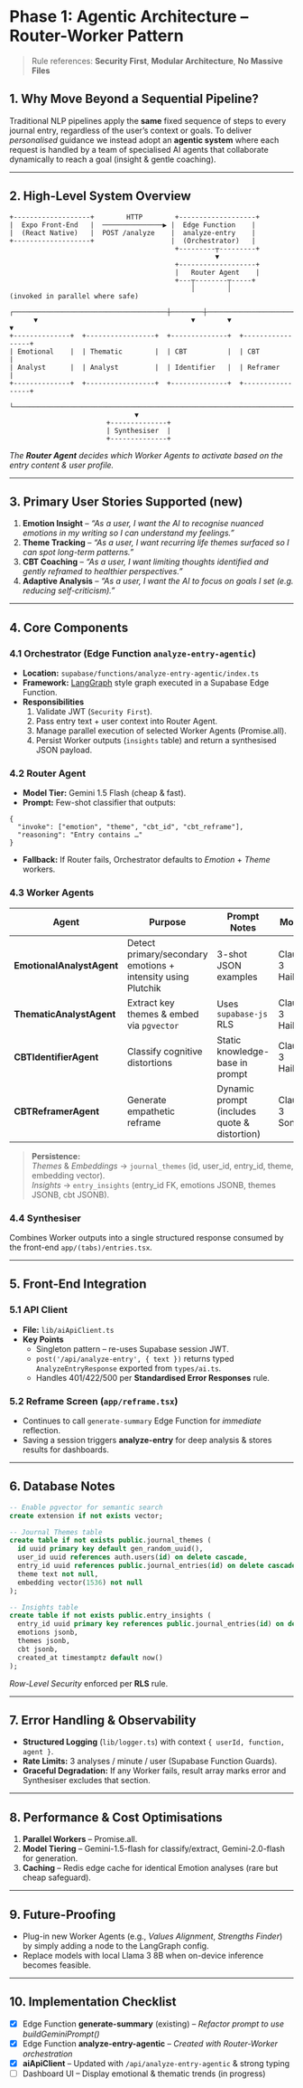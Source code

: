 # Phase 1: Agentic Architecture – Router-Worker Pattern

> Rule references: **Security First**, **Modular Architecture**, **No Massive Files**

## 1. Why Move Beyond a Sequential Pipeline?
Traditional NLP pipelines apply the **same** fixed sequence of steps to every journal entry, regardless of the user’s context or goals.  To deliver *personalised* guidance we instead adopt an **agentic system** where each request is handled by a team of specialised AI agents that collaborate dynamically to reach a goal (insight & gentle coaching).

---

## 2. High-Level System Overview

```
+-------------------+        HTTP        +-------------------+
|  Expo Front-End   |  ───────────────▶ |  Edge Function    |
|  (React Native)   |  POST /analyze    |  analyze-entry    |
+-------------------+                   |  (Orchestrator)   |
                                         +---------┬---------+
                                                   ▼
                                         +-------------------+
                                         |   Router Agent    |
                                         +---┬--------┬-----+
                                             │        │            (invoked in parallel where safe)
      ┌──────────────────────────────────────┼────────┼─────────────────────────────────────────┐
      ▼                                      ▼        ▼                                         ▼
+--------------+  +-----------------+  +--------------+  +-----------------+
| Emotional    |  | Thematic        |  | CBT          |  | CBT             |
| Analyst      |  | Analyst         |  | Identifier   |  | Reframer        |
+--------------+  +-----------------+  +--------------+  +-----------------+
      └──────────────────────────────────────────────────────────────────────┘
                               ▼
                        +--------------+
                        | Synthesiser  |
                        +--------------+
```
*The **Router Agent** decides which Worker Agents to activate based on the entry content & user profile.*

---

## 3. Primary User Stories Supported (new)
1. **Emotion Insight** – *“As a user, I want the AI to recognise nuanced emotions in my writing so I can understand my feelings.”*
2. **Theme Tracking** – *“As a user, I want recurring life themes surfaced so I can spot long-term patterns.”*
3. **CBT Coaching** – *“As a user, I want limiting thoughts identified and gently reframed to healthier perspectives.”*
4. **Adaptive Analysis** – *“As a user, I want the AI to focus on goals I set (e.g. reducing self-criticism).”*

---

## 4. Core Components

### 4.1  Orchestrator (Edge Function `analyze-entry-agentic`)
* **Location:** `supabase/functions/analyze-entry-agentic/index.ts`
* **Framework:** [LangGraph](https://github.com/langchain-ai/langgraph) style graph executed in a Supabase Edge Function.
* **Responsibilities**  
  1. Validate JWT (`Security First`).  
  2. Pass entry text + user context into Router Agent.  
  3. Manage parallel execution of selected Worker Agents (Promise.all).  
  4. Persist Worker outputs (`insights` table) and return a synthesised JSON payload.

### 4.2  Router Agent
* **Model Tier:** Gemini 1.5 Flash (cheap & fast).  
* **Prompt:** Few-shot classifier that outputs:
```jsonc
{
  "invoke": ["emotion", "theme", "cbt_id", "cbt_reframe"],
  "reasoning": "Entry contains …"
}
```
* **Fallback:** If Router fails, Orchestrator defaults to *Emotion* + *Theme* workers.

### 4.3  Worker Agents
| Agent | Purpose | Prompt Notes | Model |
|-------|---------|-------------|-------|
| **EmotionalAnalystAgent** | Detect primary/secondary emotions + intensity using Plutchik | 3-shot JSON examples | Claude 3 Haiku |
| **ThematicAnalystAgent** | Extract key themes & embed via `pgvector` | Uses `supabase-js` RLS | Claude 3 Haiku |
| **CBTIdentifierAgent** | Classify cognitive distortions | Static knowledge-base in prompt | Claude 3 Haiku |
| **CBTReframerAgent** | Generate empathetic reframe | Dynamic prompt (includes quote & distortion) | Claude 3 Sonnet |

> **Persistence:**  
> *Themes* & *Embeddings* → `journal_themes` (id, user_id, entry_id, theme, embedding vector).  
> *Insights* → `entry_insights` (entry_id FK, emotions JSONB, themes JSONB, cbt JSONB).

### 4.4  Synthesiser
Combines Worker outputs into a single structured response consumed by the front-end `app/(tabs)/entries.tsx`.

---

## 5. Front-End Integration

### 5.1  API Client
* **File:** `lib/aiApiClient.ts`  
* **Key Points**  
  * Singleton pattern – re-uses Supabase session JWT.  
  * `post('/api/analyze-entry', { text })` returns typed `AnalyzeEntryResponse` exported from `types/ai.ts`.  
  * Handles 401/422/500 per **Standardised Error Responses** rule.

### 5.2  Reframe Screen (`app/reframe.tsx`)
* Continues to call `generate-summary` Edge Function for *immediate* reflection.  
* Saving a session triggers **analyze-entry** for deep analysis & stores results for dashboards.

---

## 6. Database Notes
```sql
-- Enable pgvector for semantic search
create extension if not exists vector;

-- Journal Themes table
create table if not exists public.journal_themes (
  id uuid primary key default gen_random_uuid(),
  user_id uuid references auth.users(id) on delete cascade,
  entry_id uuid references public.journal_entries(id) on delete cascade,
  theme text not null,
  embedding vector(1536) not null
);

-- Insights table
create table if not exists public.entry_insights (
  entry_id uuid primary key references public.journal_entries(id) on delete cascade,
  emotions jsonb,
  themes jsonb,
  cbt jsonb,
  created_at timestamptz default now()
);
```
*Row-Level Security* enforced per **RLS** rule.

---

## 7. Error Handling & Observability
* **Structured Logging** (`lib/logger.ts`) with context `{ userId, function, agent }`.
* **Rate Limits:** 3 analyses / minute / user (Supabase Function Guards).
* **Graceful Degradation:** If any Worker fails, result array marks error and Synthesiser excludes that section.

---

## 8. Performance & Cost Optimisations
1. **Parallel Workers** – Promise.all.  
2. **Model Tiering** – Gemini-1.5-flash for classify/extract, Gemini-2.0-flash for generation.  
3. **Caching** – Redis edge cache for identical Emotion analyses (rare but cheap safeguard).

---

## 9. Future-Proofing
* Plug-in new Worker Agents (e.g., *Values Alignment*, *Strengths Finder*) by simply adding a node to the LangGraph config.
* Replace models with local Llama 3 8B when on-device inference becomes feasible.

---

## 10. Implementation Checklist 
- [x] Edge Function **generate-summary** (existing) – *Refactor prompt to use buildGeminiPrompt()*
- [x] Edge Function **analyze-entry-agentic** – *Created with Router-Worker orchestration*
- [x] **aiApiClient** – Updated with `/api/analyze-entry-agentic` & strong typing
- [ ] Dashboard UI – Display emotional & thematic trends (in progress)
